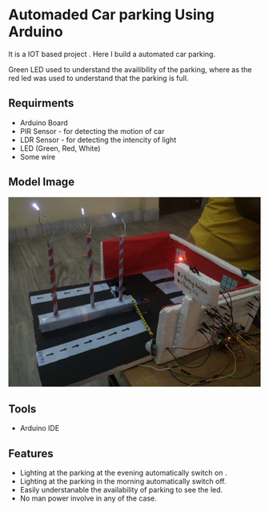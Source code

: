 
# Automaded Car parking Using Arduino

It is a IOT based project . Here I  build a automated car parking.

Green LED used to understand the availibility of the parking, where as the red led was used to understand that the parking is full.



## Requirments

- Arduino Board
- PIR Sensor - for detecting the motion of car
- LDR Sensor - for detecting the intencity of light 
- LED (Green, Red, White)
- Some wire
  
  


## Model Image

![App Screenshot](https://github.com/bumba5341/Automated_car_parking/blob/master/Image/arduino.png)

## Tools

- Arduino IDE
## Features

- Lighting at the parking at the evening automatically switch on  .
- Lighting at the parking in the morning automatically switch off.
- Easily understanable the availability of parking to see the led.
- No man power involve in any of the case.

  
